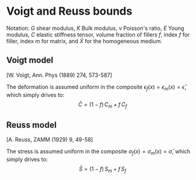 # Voigt and Reuss bounds 

Notation:
$G$ shear modulus, 
$K$ Bulk modulus, 
$\nu$ Poisson's ratio, 
$E$ Young modulus, $C$ elastic stiffness tensor,
volume fraction of fillers $f$,
index $f$ for filler, index $m$ for matrix, and $\bar{X}$ for the homogeneous medium.

## Voigt model 
[W. Voigt, Ann. Phys (1889) 274, 573-587]

The deformation is assumed uniform in the composite 
$\epsilon_f(x)=\epsilon_m(x)=\bar{\epsilon}$,
which simply drives to:
$$\bar{C}=(1-f) \,C_m+f \,C_f$$

## Reuss model 
[A. Reuss, ZAMM (1929) 9, 49-58]

The stress is assumed uniform in the composite 
$\sigma_f(x)=\sigma_m(x)=\bar{\sigma}$,
which simply drives to:
$$\bar{S}=(1-f) \,S_m+f \,S_f$$
